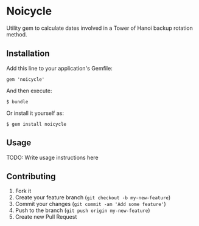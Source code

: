 # Noicycle

Utility gem to calculate dates involved in a Tower of Hanoi backup rotation method.

## Installation

Add this line to your application's Gemfile:

    gem 'noicycle'

And then execute:

    $ bundle

Or install it yourself as:

    $ gem install noicycle

## Usage

TODO: Write usage instructions here

## Contributing

1. Fork it
2. Create your feature branch (`git checkout -b my-new-feature`)
3. Commit your changes (`git commit -am 'Add some feature'`)
4. Push to the branch (`git push origin my-new-feature`)
5. Create new Pull Request
